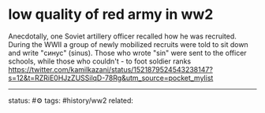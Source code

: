 # low quality of red army in ww2
Anecdotally, one Soviet artillery officer recalled how he was recruited. During the WWII a group of newly mobilized recruits were told to sit down and write "синус" (sinus). Those who wrote "sin" were sent to the officer schools, while those who couldn't - to foot soldier ranks
https://twitter.com/kamilkazani/status/1521879524543238147?s=12&t=RZRiE0HJzZUSSilqD-78Rg&utm_source=pocket_mylist

---
status: #⚙️ 
tags: #history/ww2 
related: 